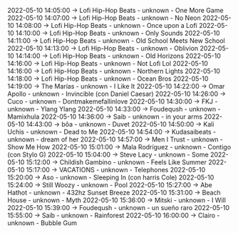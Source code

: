 2022-05-10 14:05:00 -> Lofi Hip-Hop Beats - unknown - One More Game
2022-05-10 14:07:00 -> Lofi Hip-Hop Beats - unknown - No Neon
2022-05-10 14:08:00 -> Lofi Hip-Hop Beats - unknown - Once upon a Lofi
2022-05-10 14:10:00 -> Lofi Hip-Hop Beats - unknown - Only Sounds
2022-05-10 14:11:00 -> Lofi Hip-Hop Beats - unknown - Old School Meets New School
2022-05-10 14:13:00 -> Lofi Hip-Hop Beats - unknown - Oblivion
2022-05-10 14:14:00 -> Lofi Hip-Hop Beats - unknown - Old Horizons
2022-05-10 14:16:00 -> Lofi Hip-Hop Beats - unknown - Not Lofi Lol
2022-05-10 14:16:00 -> Lofi Hip-Hop Beats - unknown - Northern Lights
2022-05-10 14:18:00 -> Lofi Hip-Hop Beats - unknown - Ocean Bros
2022-05-10 14:19:00 -> The Marías - unknown - I Like It
2022-05-10 14:22:00 -> Omar Apollo - unknown - Invincible (con Daniel Caesar)
2022-05-10 14:26:00 -> Cuco - unknown - Dontmakemefallinlove
2022-05-10 14:30:00 -> FKJ - unknown - Ylang Ylang
2022-05-10 14:33:00 -> Foudeqush - unknown - Mamixhula
2022-05-10 14:36:00 -> Saib - unknown - in your arms
2022-05-10 14:43:00 -> bôa - unknown - Duvet
2022-05-10 14:50:00 -> Kali Uchis - unknown - Dead to Me
2022-05-10 14:54:00 -> Kudasaibeats - unknown - dream of her
2022-05-10 14:57:00 -> Men I Trust - unknown - Show Me How
2022-05-10 15:01:00 -> Mala Rodríguez - unknown - Contigo (con Stylo G)
2022-05-10 15:04:00 -> Steve Lacy - unknown - Some
2022-05-10 15:12:00 -> Childish Gambino - unknown - Feels Like Summer
2022-05-10 15:17:00 -> VACATIONS - unknown - Telephones
2022-05-10 15:20:00 -> Aso - unknown - Sleeping In (con harris Cole)
2022-05-10 15:24:00 -> Still Woozy - unknown - Pool
2022-05-10 15:27:00 -> Abe Hathot - unknown - 432hz Sunset Breeze
2022-05-10 15:31:00 -> Beach House - unknown - Myth
2022-05-10 15:36:00 -> Mitski - unknown - I Will
2022-05-10 15:39:00 -> Foudeqush - unknown - un sueño raro
2022-05-10 15:55:00 -> Saib - unknown - Rainforest
2022-05-10 16:00:00 -> Clairo - unknown - Bubble Gum
